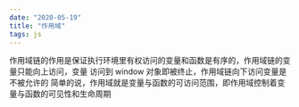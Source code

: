 ```yaml
---
date: "2020-05-19"
title: "作用域"
tags: js
---
```


作⽤域链的作⽤是保证执⾏环境⾥有权访问的变量和函数是有序的，作⽤域链的变量只能向上访问，变量
访问到 window 对象即被终⽌，作⽤域链向下访问变量是不被允许的
简单的说，作⽤域就是变量与函数的可访问范围，即作⽤域控制着变量与函数的可⻅性和⽣命周期